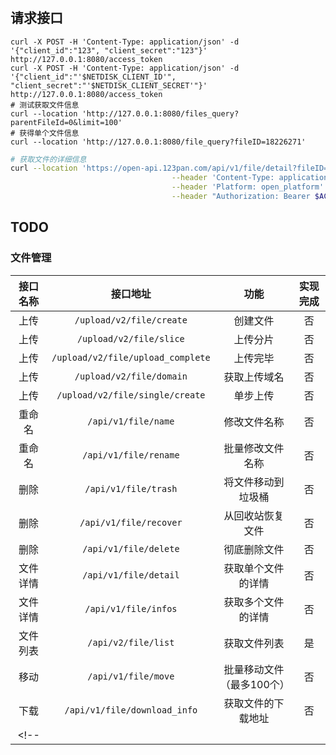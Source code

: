 #

## 请求接口

```fish
curl -X POST -H 'Content-Type: application/json' -d '{"client_id":"123", "client_secret":"123"}' http://127.0.0.1:8080/access_token
curl -X POST -H 'Content-Type: application/json' -d '{"client_id":"'$NETDISK_CLIENT_ID'", "client_secret":"'$NETDISK_CLIENT_SECRET'"}' http://127.0.0.1:8080/access_token
# 测试获取文件信息
curl --location 'http://127.0.0.1:8080/files_query?parentFileId=0&limit=100'
# 获得单个文件信息
curl --location 'http://127.0.0.1:8080/file_query?fileID=18226271'

```

```bash
# 获取文件的详细信息
curl --location 'https://open-api.123pan.com/api/v1/file/detail?fileID=18226271' \
                                    --header 'Content-Type: application/json' \
                                    --header 'Platform: open_platform' \
                                    --header "Authorization: Bearer $ACCESS_TOKEN"

```

## TODO

### 文件管理

|接口名称|接口地址|功能|实现完成|
|:---:|:-----:|:-----:|:-----:|
|上传|`/upload/v2/file/create`|创建文件|否|
|上传|`/upload/v2/file/slice`|上传分片|否|
|上传|`/upload/v2/file/upload_complete`|上传完毕|否|
|上传|`/upload/v2/file/domain`|获取上传域名|否|
|上传|`/upload/v2/file/single/create`|单步上传|否|
|重命名|`/api/v1/file/name`|修改文件名称|否|
|重命名|`/api/v1/file/rename`|批量修改文件名称|否|
|删除|`/api/v1/file/trash`|将文件移动到垃圾桶|否|
|删除|`/api/v1/file/recover`|从回收站恢复文件|否|
|删除|`/api/v1/file/delete`|彻底删除文件|否|
|文件详情|`/api/v1/file/detail`|获取单个文件的详情|否|
|文件详情|`/api/v1/file/infos`|获取多个文件的详情|否|
|文件列表|`/api/v2/file/list`|获取文件列表|是|
|移动|`/api/v1/file/move`|批量移动文件（最多100个）|否|
|下载|`/api/v1/file/download_info`|获取文件的下载地址|否|
<!-- ||||| -->
